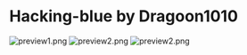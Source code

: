 # Hacking-blue by Dragoon1010

![preview1.png](https://github.com/Dragoon1010/vitashell-themes/blob/master/themes/hacking-blue-Dragoon1010/preview1.jpg)
![preview2.png](https://github.com/Dragoon1010/vitashell-themes/blob/master/themes/hacking-blue-Dragoon1010/preview2.jpg)
![preview2.png](https://github.com/Dragoon1010/vitashell-themes/blob/master/themes/hacking-blue-Dragoon1010/preview3.jpg)
